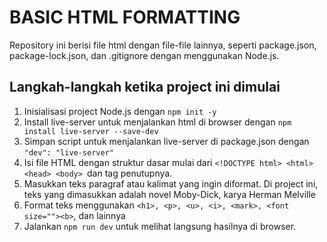 # BASIC HTML FORMATTING
Repository ini berisi file html dengan file-file lainnya, seperti package.json, package-lock.json, dan .gitignore dengan menggunakan Node.js.

## Langkah-langkah ketika project ini dimulai
1. Inisialisasi project Node.js dengan ```npm init -y```
2. Install live-server untuk menjalankan html di browser dengan ```npm install live-server --save-dev```
3. Simpan script untuk menjalankan live-server di package.json dengan ```"dev": "live-server"```
4. Isi file HTML dengan struktur dasar mulai dari ```<!DOCTYPE html> <html> <head> <body> ```dan tag penutupnya.
5. Masukkan teks paragraf atau kalimat yang ingin diformat. Di project ini, teks yang dimasukkan adalah novel Moby-Dick, karya Herman Melville
6. Format teks menggunakan ```<h1>, <p>, <u>, <i>, <mark>, <font size=""><b>```, dan lainnya
7. Jalankan ```npm run dev``` untuk melihat langsung hasilnya di browser.